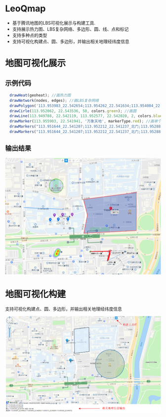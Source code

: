 # LeoQmap

* 基于腾讯地图的LBS可视化展示与构建工具.
* 支持展示热力图、LBS复杂网络、多边形、圆、线、点和标记
* 支持多种点的类型
* 支持可视化构建点、圆、多边形，并输出相关地理经纬度信息

# 地图可视化展示

## 示例代码
```javascript
  drawHeat(geoheat); //画热力图
  drawNetwork(nodes, edges); //画LBS复杂网络
  drawPolygon('113.953983_22.542654;113.954262_22.541634;113.954004_22.540454;113.957695_22.540633;113.957695_22.543110;', '_', ';', colors.red); //画多边形
  drawCirle(113.952062, 22.543536, 50, colors.green); //画圆
  drawLine(113.949788, 22.542119, 113.952577, 22.542020, 2, colors.blue); //画线
  drawMarker(113.955903, 22.541941, '万象天地', markerType.red); //画单个点和标记
  drawMarkers("113.951644_22.541207;113.952212_22.541237_北门;113.952888_22.541247", "_", ";", markerType.blue); //画多个点和标记
  drawMarkers("113.951644_22.541207;113.952212_22.541237_北门;113.952888_22.541247", "_", ";", markerType.purple, 0.0003); //画多个点和标记+坐标调整
```

## 输出结果

![展示结果](doc/pic/qmap_draw_all.png)

# 地图可视化构建

支持可视化构建点、圆、多边形，并输出相关地理经纬度信息

![构建结果](doc/pic/qmap_create_all.png)

